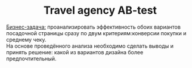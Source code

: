 # <center> Travel agency AB-test

<u>Бизнес-задача:</u> проанализировать эффективность обоих вариантов посадочной страницы сразу по двум критериям:конверсии покупки и среднему чеку.  
На основе проведённого анализа необходимо сделать выводы и принять решение: какой из вариантов дизайна более предпочтительный.
